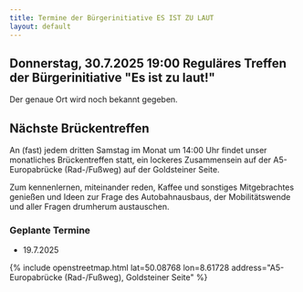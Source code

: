 ```yaml
---
title: Termine der Bürgerinitiative ES IST ZU LAUT
layout: default
---
```


## Donnerstag, 30.7.2025 19:00 Reguläres Treffen der Bürgerinitiative "Es ist zu laut!"

Der genaue Ort wird noch bekannt gegeben.

<!-- Das Treffen der Bürgerinitiative findet statt im Restaurant Mainglück im Ruderclub Griesheim

{% include openstreetmap.html lat=50.090635 lon=8.612273 address="Restaurant Mainglück im Ruderclub Griesheim" %}
-->

<!--Das Treffen der Bürgerinitiative findet statt im 1. Stock des Evangelischen Gemeindehauses neben der Segenskirche in Griesheim, Alte Falterstraße 6

{% include openstreetmap.html lat=50.0913 lon=8.6068 zoom=16 address="Evangelisches Gemeindehaus, Alte Falterstraße 6, Griesheim" %}
-->

## Nächste Brückentreffen

An (fast) jedem dritten Samstag im Monat um 14:00 Uhr findet unser monatliches Brückentreffen statt, ein lockeres Zusammensein auf der A5-Europabrücke (Rad-/Fußweg) auf der Goldsteiner Seite.

Zum kennenlernen, miteinander reden, Kaffee und sonstiges Mitgebrachtes genießen und Ideen zur Frage des Autobahnausbaus, der Mobilitätswende und aller Fragen drumherum austauschen.

### Geplante Termine

- 19.7.2025

{% include openstreetmap.html lat=50.08768 lon=8.61728 address="A5-Europabrücke (Rad-/Fußweg), Goldsteiner Seite" %}
